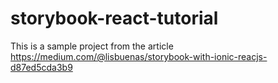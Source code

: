 # storybook-react-tutorial

This is a sample project from the article https://medium.com/@lisbuenas/storybook-with-ionic-reacjs-d87ed5cda3b9
